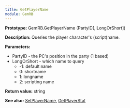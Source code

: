 ```yaml
---
title: GetPlayerName
module: GemRB
---
```


**Prototype:** GemRB.GetPlayerName (PartyID[, LongOrShort])

**Description:** Queries the player character's (script)name.

**Parameters:**
  * PartyID - the PC's position in the party (1 based)
  * LongOrShort - which name to query
    * -1: default name
    * 0: shortname
    * 1: longname
    * 2: scripting name

**Return value:** string

**See also:** [SetPlayerName](SetPlayerName.md), [GetPlayerStat](GetPlayerStat.md)
